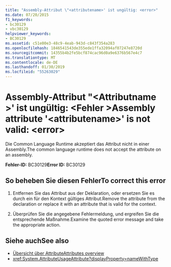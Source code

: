 ```yaml
---
title: "Assembly-Attribut \"<attributename>' ist ungültig: <error>"
ms.date: 07/20/2015
f1_keywords:
- bc30129
- vbc30129
helpviewer_keywords:
- BC30129
ms.assetid: c51e00e3-48c9-4eab-943d-c843f354a283
ms.openlocfilehash: 1846541543de355ede1ffa32094af07247e8720d
ms.sourcegitcommit: 14355b4b2fe5bcf874cac96d0a9e6376b567e4c7
ms.translationtype: MT
ms.contentlocale: de-DE
ms.lasthandoff: 01/30/2019
ms.locfileid: "55263029"
---
```

# <a name="assembly-attribute-attributename-is-not-valid-error"></a><span data-ttu-id="d8476-102">Assembly-Attribut "\<Attributname >' ist ungültig: \<Fehler ></span><span class="sxs-lookup"><span data-stu-id="d8476-102">Assembly attribute '\<attributename>' is not valid: \<error></span></span>
<span data-ttu-id="d8476-103">Die Common Language Runtime akzeptiert das Attribut nicht in einer Assembly.</span><span class="sxs-lookup"><span data-stu-id="d8476-103">The common language runtime does not accept the attribute on an assembly.</span></span>

<span data-ttu-id="d8476-104">**Fehler-ID:** BC30129</span><span class="sxs-lookup"><span data-stu-id="d8476-104">**Error ID:** BC30129</span></span>

## <a name="to-correct-this-error"></a><span data-ttu-id="d8476-105">So beheben Sie diesen Fehler</span><span class="sxs-lookup"><span data-stu-id="d8476-105">To correct this error</span></span>

1. <span data-ttu-id="d8476-106">Entfernen Sie das Attribut aus der Deklaration, oder ersetzen Sie es durch ein für den Kontext gültiges Attribut.</span><span class="sxs-lookup"><span data-stu-id="d8476-106">Remove the attribute from the declaration or replace it with an attribute that is valid for the context.</span></span>

2. <span data-ttu-id="d8476-107">Überprüfen Sie die angegebene Fehlermeldung, und ergreifen Sie die entsprechende Maßnahme.</span><span class="sxs-lookup"><span data-stu-id="d8476-107">Examine the quoted error message and take the appropriate action.</span></span>

## <a name="see-also"></a><span data-ttu-id="d8476-108">Siehe auch</span><span class="sxs-lookup"><span data-stu-id="d8476-108">See also</span></span>
- [<span data-ttu-id="d8476-109">Übersicht über Attribute</span><span class="sxs-lookup"><span data-stu-id="d8476-109">Attributes overview</span></span>](~/docs/visual-basic/programming-guide/concepts/attributes/index.md)
- <xref:System.AttributeUsageAttribute?displayProperty=nameWithType>
